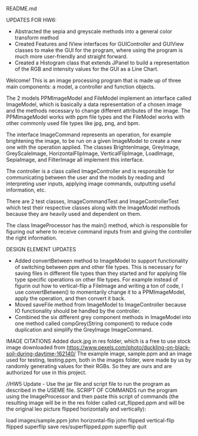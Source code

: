 README.md

UPDATES FOR HW6:
- Abstracted the sepia and greyscale methods into a general color transform method
- Created Features and IView interfaces for GUIController and GUIView classes to make the
GUI for the program, where using the program is much more user-friendly and straight forward. 
- Created a Histogram class that extends JPanel to build a representation of the RGB and intensity 
values for the GUI as a Line Chart.


Welcome! This is an image processing program that is made up of three main components: a model, 
a controller and function objects. 

The 2 models PPMImageModel and FileModel implement an interface called ImageModel, 
which is basically a data representation of a chosen image and the methods necessary to change 
different attributes of the image. The PPMImageModel works with ppm file types and the FileModel
works with other commonly used file types like jpg, png, and bpm. 

The interface ImageCommand represents an operation, for example brightening the image, to be run on 
a given ImageModel to create a new one with the operation applied. The classes 
BrightenImage, GreyImage, GreyScaleImage, HorizontalFlipImage, VerticalFlipImage, LoadImage, 
SepiaImage, and FilterImage all implement this interface. 

The controller is a class called ImageController and is responsible for communicating between the 
user and the models by reading and interpreting user inputs, applying image commands, outputting 
useful information, etc. 

There are 2 test classes, ImageCommandTest and ImageControllerTest  which test their respective 
classes along with the ImageModel methods because they are heavily used and dependent on them.

The class ImageProcessor has the main() method, which is responsible for figuring out where to
receive command inputs from and giving the controller the right information. 

DESIGN ELEMENT UPDATES
- Added convertBetween method to ImageModel to support functionality of switching between ppm
  and other file types. This is necessary for saving files in different file types than they started
  and for applying file type specific operations on other file types. For example instead of figurin
  out how to vertical-flip a FileImage and writing a ton of code, I use convertBetween() to
  momentarily change it to a PPMImageModel, apply the operation, and then convert it back.
- Moved saveFile method from ImageModel to ImageController because IO functionality should be
  handled by the controller.
- Combined the six different grey component methods in ImageModel into one method called
  compGrey(String component) to reduce code duplication and simplify the GreyImage ImageCommand.

IMAGE CITATIONS
Added duck.jpg in res folder, which is a free to use stock image downloaded from 
https://www.pexels.com/photo/duckling-on-black-soil-during-daytime-162140/
The example image, sample.ppm and an image used for testing, testing.ppm, both
in the images folder, were made by us by randomly generating values for their RGBs. So they are ours
and are authorized for use in this project. 

//HW5 Update - Use the jar file and script file to run the program as described in the USEME file.
SCRIPT OF COMMANDS
run the program using the ImageProcessor and then paste this script of commands (the resulting 
image will be in the res folder called cat_flipped.ppm and will be the original leo picture
flipped horizontally and vertically):

load images/sample.ppm john
horizontal-flip john flipped
vertical-flip flipped superflip
save res/superflipped.ppm superflip
quit
